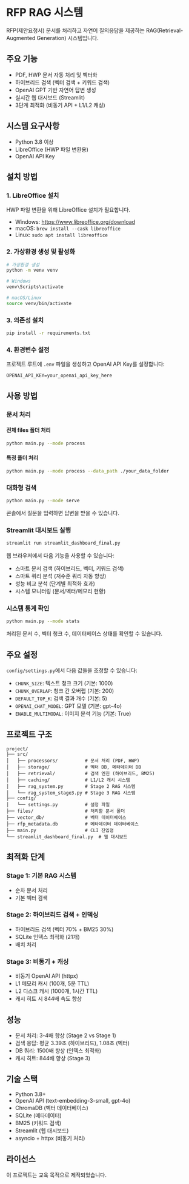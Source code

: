# RFP RAG 시스템

RFP(제안요청서) 문서를 처리하고 자연어 질의응답을 제공하는 RAG(Retrieval-Augmented Generation) 시스템입니다.

## 주요 기능

- PDF, HWP 문서 자동 처리 및 벡터화
- 하이브리드 검색 (벡터 검색 + 키워드 검색)
- OpenAI GPT 기반 자연어 답변 생성
- 실시간 웹 대시보드 (Streamlit)
- 3단계 최적화 (비동기 API + L1/L2 캐싱)

## 시스템 요구사항

- Python 3.8 이상
- LibreOffice (HWP 파일 변환용)
- OpenAI API Key

## 설치 방법

### 1. LibreOffice 설치

HWP 파일 변환을 위해 LibreOffice 설치가 필요합니다.

- Windows: https://www.libreoffice.org/download
- macOS: `brew install --cask libreoffice`
- Linux: `sudo apt install libreoffice`

### 2. 가상환경 생성 및 활성화

```bash
# 가상환경 생성
python -m venv venv

# Windows
venv\Scripts\activate

# macOS/Linux
source venv/bin/activate
```

### 3. 의존성 설치

```bash
pip install -r requirements.txt
```

### 4. 환경변수 설정

프로젝트 루트에 `.env` 파일을 생성하고 OpenAI API Key를 설정합니다:

```
OPENAI_API_KEY=your_openai_api_key_here
```

## 사용 방법

### 문서 처리

#### 전체 files 폴더 처리
```bash
python main.py --mode process
```

#### 특정 폴더 처리
```bash
python main.py --mode process --data_path ./your_data_folder
```

### 대화형 검색

```bash
python main.py --mode serve
```

콘솔에서 질문을 입력하면 답변을 받을 수 있습니다.

### Streamlit 대시보드 실행

```bash
streamlit run streamlit_dashboard_final.py
```

웹 브라우저에서 다음 기능을 사용할 수 있습니다:

- 스마트 문서 검색 (하이브리드, 벡터, 키워드 검색)
- 스마트 쿼리 분석 (저수준 쿼리 자동 향상)
- 성능 비교 분석 (단계별 최적화 효과)
- 시스템 모니터링 (문서/벡터/메모리 현황)

### 시스템 통계 확인

```bash
python main.py --mode stats
```

처리된 문서 수, 벡터 청크 수, 데이터베이스 상태를 확인할 수 있습니다.

## 주요 설정

`config/settings.py`에서 다음 값들을 조정할 수 있습니다:

- `CHUNK_SIZE`: 텍스트 청크 크기 (기본: 1000)
- `CHUNK_OVERLAP`: 청크 간 오버랩 (기본: 200)
- `DEFAULT_TOP_K`: 검색 결과 개수 (기본: 5)
- `OPENAI_CHAT_MODEL`: GPT 모델 (기본: gpt-4o)
- `ENABLE_MULTIMODAL`: 이미지 분석 기능 (기본: True)

## 프로젝트 구조

```
project/
├── src/
│   ├── processors/          # 문서 처리 (PDF, HWP)
│   ├── storage/             # 벡터 DB, 메타데이터 DB
│   ├── retrieval/           # 검색 엔진 (하이브리드, BM25)
│   ├── caching/             # L1/L2 캐시 시스템
│   ├── rag_system.py        # Stage 2 RAG 시스템
│   └── rag_system_stage3.py # Stage 3 RAG 시스템
├── config/
│   └── settings.py          # 설정 파일
├── files/                   # 처리할 문서 폴더
├── vector_db/               # 벡터 데이터베이스
├── rfp_metadata.db          # 메타데이터 데이터베이스
├── main.py                  # CLI 진입점
└── streamlit_dashboard_final.py  # 웹 대시보드
```

## 최적화 단계

### Stage 1: 기본 RAG 시스템
- 순차 문서 처리
- 기본 벡터 검색

### Stage 2: 하이브리드 검색 + 인덱싱
- 하이브리드 검색 (벡터 70% + BM25 30%)
- SQLite 인덱스 최적화 (21개)
- 배치 처리

### Stage 3: 비동기 + 캐싱
- 비동기 OpenAI API (httpx)
- L1 메모리 캐시 (100개, 5분 TTL)
- L2 디스크 캐시 (1000개, 1시간 TTL)
- 캐시 히트 시 844배 속도 향상

## 성능

- 문서 처리: 3-4배 향상 (Stage 2 vs Stage 1)
- 검색 응답: 평균 3.39초 (하이브리드), 1.08초 (벡터)
- DB 쿼리: 1500배 향상 (인덱스 최적화)
- 캐시 히트: 844배 향상 (Stage 3)

## 기술 스택

- Python 3.8+
- OpenAI API (text-embedding-3-small, gpt-4o)
- ChromaDB (벡터 데이터베이스)
- SQLite (메타데이터)
- BM25 (키워드 검색)
- Streamlit (웹 대시보드)
- asyncio + httpx (비동기 처리)

## 라이선스

이 프로젝트는 교육 목적으로 제작되었습니다.
